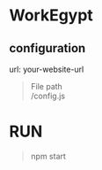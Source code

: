 # WorkEgypt
## configuration
  url: your-website-url

>  File path <br> /config.js
 
  
# RUN
 > npm start